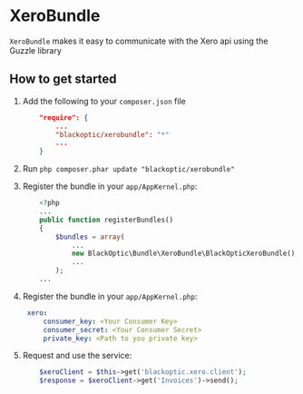 # XeroBundle

`XeroBundle` makes it easy to communicate with the Xero api using the Guzzle library

## How to get started
1. Add the following to your `composer.json` file
   ```json
       "require": {
           ...
           "blackoptic/xerobundle": "*"
           ...
       }

2. Run `php composer.phar update "blackoptic/xerobundle"`

3. Register the bundle in your `app/AppKernel.php`:

   ``` php
       <?php
       ...
       public function registerBundles()
       {
           $bundles = array(
               ...
               new BlackOptic\Bundle\XeroBundle\BlackOpticXeroBundle(),
               ...
           );
       ...
   ```

3. Register the bundle in your `app/AppKernel.php`:

   ``` yaml
    xero:
        consumer_key: <Your Consumer Key>
        consumer_secret: <Your Consumer Secret>
        private_key: <Path to you private key>
   ```
4. Request and use the service:
    ``` php
        $xeroClient = $this->get('blackoptic.xero.client');
        $response = $xeroClient->get('Invoices')->send();
    ```

